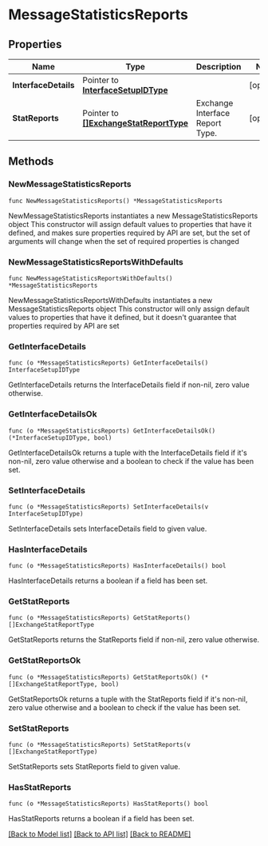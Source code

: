 # MessageStatisticsReports

## Properties

Name | Type | Description | Notes
------------ | ------------- | ------------- | -------------
**InterfaceDetails** | Pointer to [**InterfaceSetupIDType**](InterfaceSetupIDType.md) |  | [optional] 
**StatReports** | Pointer to [**[]ExchangeStatReportType**](ExchangeStatReportType.md) | Exchange Interface Report Type. | [optional] 

## Methods

### NewMessageStatisticsReports

`func NewMessageStatisticsReports() *MessageStatisticsReports`

NewMessageStatisticsReports instantiates a new MessageStatisticsReports object
This constructor will assign default values to properties that have it defined,
and makes sure properties required by API are set, but the set of arguments
will change when the set of required properties is changed

### NewMessageStatisticsReportsWithDefaults

`func NewMessageStatisticsReportsWithDefaults() *MessageStatisticsReports`

NewMessageStatisticsReportsWithDefaults instantiates a new MessageStatisticsReports object
This constructor will only assign default values to properties that have it defined,
but it doesn't guarantee that properties required by API are set

### GetInterfaceDetails

`func (o *MessageStatisticsReports) GetInterfaceDetails() InterfaceSetupIDType`

GetInterfaceDetails returns the InterfaceDetails field if non-nil, zero value otherwise.

### GetInterfaceDetailsOk

`func (o *MessageStatisticsReports) GetInterfaceDetailsOk() (*InterfaceSetupIDType, bool)`

GetInterfaceDetailsOk returns a tuple with the InterfaceDetails field if it's non-nil, zero value otherwise
and a boolean to check if the value has been set.

### SetInterfaceDetails

`func (o *MessageStatisticsReports) SetInterfaceDetails(v InterfaceSetupIDType)`

SetInterfaceDetails sets InterfaceDetails field to given value.

### HasInterfaceDetails

`func (o *MessageStatisticsReports) HasInterfaceDetails() bool`

HasInterfaceDetails returns a boolean if a field has been set.

### GetStatReports

`func (o *MessageStatisticsReports) GetStatReports() []ExchangeStatReportType`

GetStatReports returns the StatReports field if non-nil, zero value otherwise.

### GetStatReportsOk

`func (o *MessageStatisticsReports) GetStatReportsOk() (*[]ExchangeStatReportType, bool)`

GetStatReportsOk returns a tuple with the StatReports field if it's non-nil, zero value otherwise
and a boolean to check if the value has been set.

### SetStatReports

`func (o *MessageStatisticsReports) SetStatReports(v []ExchangeStatReportType)`

SetStatReports sets StatReports field to given value.

### HasStatReports

`func (o *MessageStatisticsReports) HasStatReports() bool`

HasStatReports returns a boolean if a field has been set.


[[Back to Model list]](../README.md#documentation-for-models) [[Back to API list]](../README.md#documentation-for-api-endpoints) [[Back to README]](../README.md)


